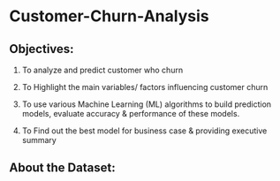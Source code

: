 # Customer-Churn-Analysis

## **Objectives:**

1) To analyze and predict customer who churn

2) To Highlight the main variables/ factors influencing customer churn

3) To use various Machine Learning (ML) algorithms to build prediction models, evaluate accuracy & performance of these models. 

4) To Find out the best model for business case & providing executive summary

## **About the Dataset:**
